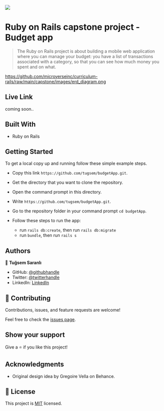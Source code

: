 ![](https://img.shields.io/badge/Microverse-blueviolet)

# Ruby on Rails capstone project - Budget app

> The Ruby on Rails project is about building a mobile web application where you can manage your budget: you have a list of transactions associated with a category, so that you can see how much money you spent and on what.

https://github.com/microverseinc/curriculum-rails/raw/main/capstone/images/erd_diagram.png

## Live Link

coming soon..

## Built With

- Ruby on Rails

## Getting Started
To get a local copy up and running follow these simple example steps.

- Copy this link `https://github.com/tugsem/budgetApp.git`.
- Get the directory that you want to clone the repository.
- Open the command prompt in this directory.
- Write `https://github.com/tugsem/budgetApp.git`.
- Go to the repository folder in your command prompt `cd budgetApp`.

- Follow these steps to run the app:
  - run `rails db:create`, then run `rails db:migrate`
  - run `bundle`, then run `rails s`


## Authors

👤 **Tuğsem Saranlı**

- GitHub: [@githubhandle](https://github.com/tugsem)
- Twitter: [@twitterhandle](https://twitter.com/tugsemSaranli)
- LinkedIn: [LinkedIn](https://linkedin.com/in/tugsem)

## 🤝 Contributing

Contributions, issues, and feature requests are welcome!

Feel free to check the [issues page](../../issues/).

## Show your support

Give a ⭐️ if you like this project!

## Acknowledgments

- Original design idea by Gregoire Vella on Behance.

## 📝 License

This project is [MIT](./MIT.md) licensed.
